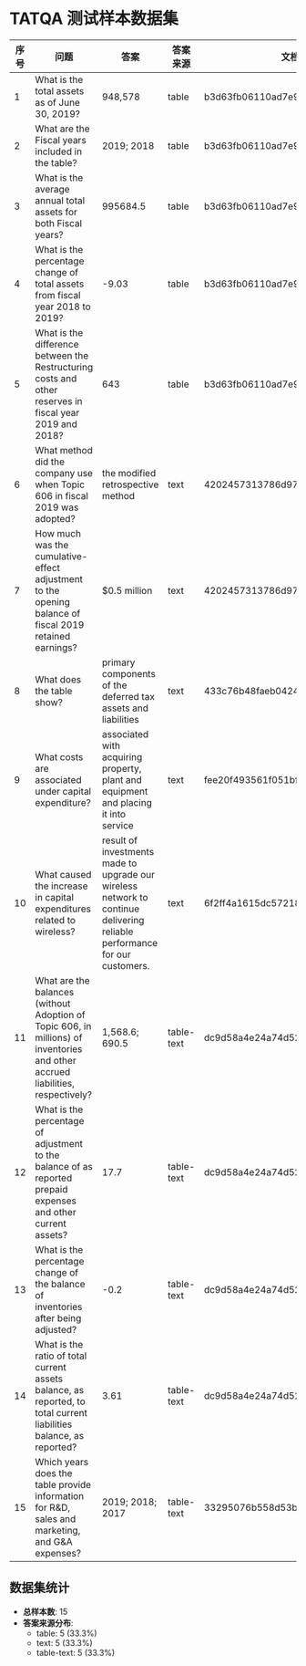 # TATQA 测试样本数据集

| 序号 | 问题 | 答案 | 答案来源 | 文档ID |
|------|------|------|----------|--------|
| 1 | What is the total assets as of June 30, 2019? | 948,578 | table | b3d63fb06110ad7e91c9e765227c1d27 |
| 2 | What are the Fiscal years included in the table? | 2019; 2018 | table | b3d63fb06110ad7e91c9e765227c1d27 |
| 3 | What is the average annual total assets for both Fiscal years? | 995684.5 | table | b3d63fb06110ad7e91c9e765227c1d27 |
| 4 | What is the percentage change of total assets from fiscal year 2018 to 2019? | -9.03 | table | b3d63fb06110ad7e91c9e765227c1d27 |
| 5 | What is the difference between the Restructuring costs and other reserves in fiscal year 2019 and 2018? | 643 | table | b3d63fb06110ad7e91c9e765227c1d27 |
| 6 | What method did the company use when Topic 606 in fiscal 2019 was adopted? | the modified retrospective method | text | 4202457313786d975b89fabc695c3efb |
| 7 | How much was the cumulative-effect adjustment to the opening balance of fiscal 2019 retained earnings? | $0.5 million | text | 4202457313786d975b89fabc695c3efb |
| 8 | What does the table show? | primary components of the deferred tax assets and liabilities | text | 433c76b48faeb04242cf318ce916d9d0 |
| 9 | What costs are associated under capital expenditure? | associated with acquiring property, plant and equipment and placing it into service | text | fee20f493561f051bff4213974a7f298 |
| 10 | What caused the increase in capital expenditures related to wireless? | result of investments made to upgrade our wireless network to continue delivering reliable performance for our customers. | text | 6f2ff4a1615dc57218753bc6a3d1e52a |
| 11 | What are the balances (without Adoption of Topic 606, in millions) of inventories and other accrued liabilities, respectively? | 1,568.6; 690.5 | table-text | dc9d58a4e24a74d52f719372c1a16e7f |
| 12 | What is the percentage of adjustment to the balance of as reported prepaid expenses and other current assets? | 17.7 | table-text | dc9d58a4e24a74d52f719372c1a16e7f |
| 13 | What is the percentage change of the balance of inventories after being adjusted? | -0.2 | table-text | dc9d58a4e24a74d52f719372c1a16e7f |
| 14 | What is the ratio of total current assets balance, as reported, to total current liabilities balance, as reported? | 3.61 | table-text | dc9d58a4e24a74d52f719372c1a16e7f |
| 15 | Which years does the table provide information for R&D, sales and marketing, and G&A expenses? | 2019; 2018; 2017 | table-text | 33295076b558d53b86fd6e5537022af6 |

## 数据集统计

- **总样本数**: 15
- **答案来源分布**:
  - table: 5 (33.3%)
  - text: 5 (33.3%)
  - table-text: 5 (33.3%)
